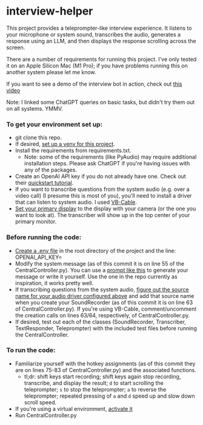 # interview-helper
This project provides a teleprompter-like interview experience. It listens to your microphone or system sound, transcribes the audio, generates a response using an LLM, and then displays the response scrolling across the screen.

There are a number of requirements for running this project. I've only tested it on an Apple Silicon Mac (M1 Pro); if you have problems running this on another system please let me know.

If you want to see a demo of the interview bot in action, check out [this video](https://youtu.be/7b-gSw81lQg)

Note: I linked some ChatGPT queries on basic tasks, but didn't try them out on all systems. YMMV.

### To get your environment set up:
- git clone this repo.
- If desired, [set up a venv for this project](https://chat.openai.com/share/18b56881-85a8-4fce-9fe2-17e3c3834638).
- Install the requirements from requirements.txt.
  - Note: some of the requirements (like PyAudio) may require additional installation steps. Please ask ChatGPT if you're having issues with any of the packages.
- Create an OpenAI API key if you do not already have one. Check out their [quickstart tutorial](https://platform.openai.com/docs/quickstart).
- If you want to transcribe questions from the system audio (e.g. over a video call) (I presume this is most of you), you'll need to install a driver that can listen to system audio. I used [VB-Cable](https://vb-audio.com/Cable/).
- [Set your primary display](https://chat.openai.com/share/abcf3e01-4a2f-472b-86ba-ad173f6d4ba4) to the display with your camera (or the one you want to look at). The transcriber will show up in the top center of your primary monitor.

### Before running the code:
- [Create a .env file](https://chat.openai.com/share/15d5f385-f191-48e0-9877-713cdbd00c8c) in the root directory of the project and the line: OPENAI_API_KEY=<ab-YOURAPIKEY>
- Modify the system message (as of this commit it is on line 55 of the CentralController.py). You can use a [prompt like this](https://chat.openai.com/share/fb1ade46-19b8-4677-969f-7d22002625d2) to generate your message or write it yourself. Use the one in the repo currently as inspiration, it works pretty well.
- If transcribing questions from the system audio, [figure out the source name for your audio driver configured above](https://chat.openai.com/share/be8b296a-4ae6-483a-bf80-24ef945e511a) and add that source name when you create your SoundRecorder (as of this commit it is on line 63 of CentralController.py). If you're using VB-Cable, comment/uncomment the creation calls on lines 63/64, respectively, of CentralController.py.
- If desired, test out each of the classes (SoundRecorder, Transcriber, TextResponder, Teleprompter) with the included test files before running the CentralController.

### To run the code:
- Familiarize yourself with the hotkey assignments (as of this commit they are on lines 75-83 of CentralController.py) and the associated functions.
  - tl;dr: shift keys start recording; shift keys again stop recording, transcribe, and display the result; `d` to start scrolling the teleprompter; `s` to stop the teleprompter; `a` to reverse the teleprompter; repeated pressing of `a` and `d` speed up and slow down scroll speed.
- If you're using a virtual environment, [activate it](https://chat.openai.com/share/18b56881-85a8-4fce-9fe2-17e3c3834638)
- Run CentralController.py